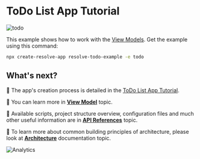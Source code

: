 # ToDo List App Tutorial

![todo](https://user-images.githubusercontent.com/19663260/41163516-88101fca-6b41-11e8-879a-ffa36d61602a.png)

This example shows how to work with the [View Models](https://github.com/reimagined/resolve/blob/master/docs/View%20Model.md). Get the example using this command:

```sh
npx create-resolve-app resolve-todo-example -e todo
```

## What's next?

📑 The app's creation process is detailed in the [ToDo List App Tutorial](https://github.com/reimagined/resolve/blob/master/docs/Tutorials/ToDo%20List%20App%20Tutorial.md).

📑 You can learn more in [**View Model**](https://github.com/reimagined/resolve/blob/master/docs/View%20Model.md) topic.

📑 Available scripts, project structure overview, configuration files and much other useful information are in [**API References**](https://github.com/reimagined/resolve/blob/master/docs/API%20References.md) topic.

📑 To learn more about common building principles of architecture, please look at [**Architecture**](https://github.com/reimagined/resolve/blob/master/docs/Architecture.md) documentation topic.

![Analytics](https://ga-beacon.appspot.com/UA-118635726-1/examples-todo-readme?pixel)

